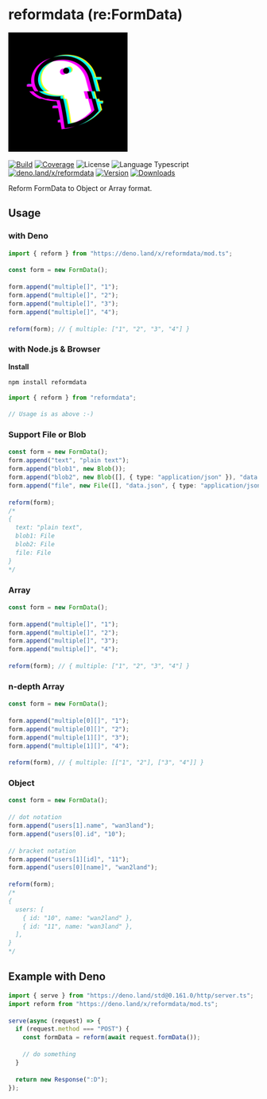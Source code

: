 # reformdata (re:FormData)

<a href="https://github.com/denostack"><img src="https://raw.githubusercontent.com/denostack/images/main/logo.svg" width="240" /></a>

<p>
  <a href="https://github.com/denostack/reformdata/actions"><img alt="Build" src="https://img.shields.io/github/actions/workflow/status/denostack/reformdata/ci.yml?branch=main&logo=github&style=flat-square" /></a>
  <a href="https://codecov.io/gh/denostack/reformdata"><img alt="Coverage" src="https://img.shields.io/codecov/c/gh/denostack/reformdata?style=flat-square" /></a>
  <img alt="License" src="https://img.shields.io/npm/l/reformdata.svg?style=flat-square" />
  <img alt="Language Typescript" src="https://img.shields.io/badge/language-Typescript-007acc.svg?style=flat-square" />
  <br />
  <a href="https://deno.land/x/reformdata"><img alt="deno.land/x/reformdata" src="https://img.shields.io/badge/dynamic/json?url=https://api.github.com/repos/denostack/reformdata/tags&query=$[0].name&display_name=tag&label=deno.land/x/reformdata@&style=flat-square&logo=deno&labelColor=000&color=777" /></a>
  <a href="https://www.npmjs.com/package/reformdata"><img alt="Version" src="https://img.shields.io/npm/v/reformdata.svg?style=flat-square&logo=npm" /></a>
  <a href="https://npmcharts.com/compare/reformdata?minimal=true"><img alt="Downloads" src="https://img.shields.io/npm/dt/reformdata.svg?style=flat-square" /></a>
</p>

Reform FormData to Object or Array format.

## Usage

### with Deno

```ts
import { reform } from "https://deno.land/x/reformdata/mod.ts";

const form = new FormData();

form.append("multiple[]", "1");
form.append("multiple[]", "2");
form.append("multiple[]", "3");
form.append("multiple[]", "4");

reform(form); // { multiple: ["1", "2", "3", "4"] }
```

### with Node.js & Browser

**Install**

```bash
npm install reformdata
```

```ts
import { reform } from "reformdata";

// Usage is as above :-)
```

### Support File or Blob

```ts
const form = new FormData();
form.append("text", "plain text");
form.append("blob1", new Blob());
form.append("blob2", new Blob([], { type: "application/json" }), "data.json");
form.append("file", new File([], "data.json", { type: "application/json" }));

reform(form);
/*
{
  text: "plain text",
  blob1: File
  blob2: File
  file: File
}
*/
```

### Array

```ts
const form = new FormData();

form.append("multiple[]", "1");
form.append("multiple[]", "2");
form.append("multiple[]", "3");
form.append("multiple[]", "4");

reform(form); // { multiple: ["1", "2", "3", "4"] }
```

### n-depth Array

```ts
const form = new FormData();

form.append("multiple[0][]", "1");
form.append("multiple[0][]", "2");
form.append("multiple[1][]", "3");
form.append("multiple[1][]", "4");

reform(form), // { multiple: [["1", "2"], ["3", "4"]] }
```

### Object

```ts
const form = new FormData();

// dot notation
form.append("users[1].name", "wan3land");
form.append("users[0].id", "10");

// bracket notation
form.append("users[1][id]", "11");
form.append("users[0][name]", "wan2land");

reform(form);
/*
{
  users: [
    { id: "10", name: "wan2land" },
    { id: "11", name: "wan3land" },
  ],
}
*/
```

## Example with Deno

```ts
import { serve } from "https://deno.land/std@0.161.0/http/server.ts";
import reform from "https://deno.land/x/reformdata/mod.ts";

serve(async (request) => {
  if (request.method === "POST") {
    const formData = reform(await request.formData());

    // do something
  }

  return new Response(":D");
});
```
